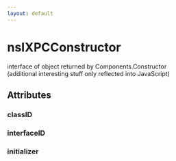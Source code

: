 ```yaml
---
layout: default
---
```


# nsIXPCConstructor #
  
interface of object returned by Components.Constructor  
(additional interesting stuff only reflected into JavaScript)  
  

## Attributes ##

### classID ###

### interfaceID ###

### initializer ###
